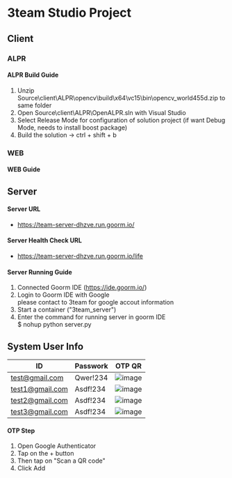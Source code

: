 # 3team Studio Project

## Client
### ALPR
#### ALPR Build Guide
1. Unzip Source\client\ALPR\opencv\build\x64\vc15\bin\opencv_world455d.zip to same folder
2. Open Source\client\ALPR\OpenALPR.sln with Visual Studio
3. Select Release Mode for configuration of solution project
(if want Debug Mode, needs to install boost package)
4. Build the solution -> ctrl + shift + b

### WEB
#### WEB Guide


## Server
#### Server URL
- https://team-server-dhzve.run.goorm.io/

#### Server Health Check URL
- https://team-server-dhzve.run.goorm.io/life

#### Server Running Guide
1. Connected Goorm IDE (https://ide.goorm.io/)  
2. Login to Goorm IDE with Google  
   please contact to 3team for google accout information  
3. Start a container ("3team_server")  
4. Enter the command for running server in goorm IDE  
   $ nohup python server.py

## System User Info
|ID|Passwork|OTP QR|
|------|----|------|
|test@gmail.com|Qwer!234|![image](https://user-images.githubusercontent.com/107097019/177063393-d32a379a-a696-448b-be66-fed9e73f1bf3.png)|
|test1@gmail.com|Asdf!234|![image](https://user-images.githubusercontent.com/107097019/177063603-66035f8a-3417-4078-9ba9-001107d4c804.png)|
|test2@gmail.com|Asdf!234|![image](https://user-images.githubusercontent.com/107097019/177063622-48a436f6-a637-4b32-973f-fb7a6d1011d5.png)|
|test3@gmail.com|Asdf!234|![image](https://user-images.githubusercontent.com/107097019/177063649-71560ce5-1fc6-4f9f-a7d1-6661f0e2fc03.png)|

#### OTP Step
1. Open Google Authenticator
2. Tap on the + button
3. Then tap on "Scan a QR code"
4. Click Add
